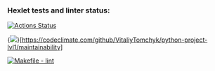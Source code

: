 ### Hexlet tests and linter status:
[![Actions Status](https://github.com/VitaliyTomchyk/python-project-lvl1/workflows/hexlet-check/badge.svg)](https://github.com/VitaliyTomchyk/python-project-lvl1/actions)

{<img src="https://api.codeclimate.com/v1/badges/b801dc871d0d3908d06c/maintainability" />}[https://codeclimate.com/github/VitaliyTomchyk/python-project-lvl1/maintainability]

[![Makefile - lint](https://github.com/VitaliyTomchyk/python-project-lvl1/actions/workflows/lint-test.yml/badge.svg)](https://github.com/VitaliyTomchyk/python-project-lvl1/actions/workflows/lint-test.yml)

